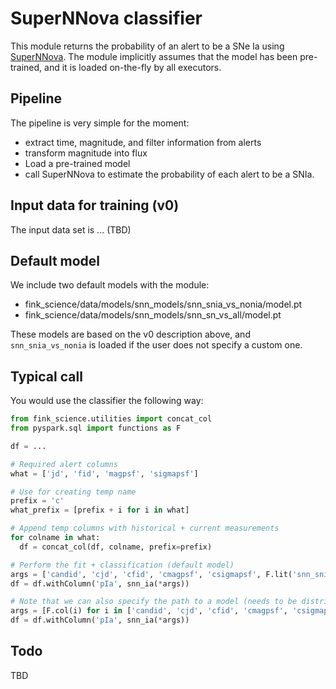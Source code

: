 # SuperNNova classifier

This module returns the probability of an alert to be a SNe Ia using [SuperNNova](https://github.com/supernnova/SuperNNova). The module implicitly assumes that the model has been pre-trained, and it is loaded on-the-fly by all executors.

## Pipeline

The pipeline is very simple for the moment:
- extract time, magnitude, and filter information from alerts
- transform magnitude into flux
- Load a pre-trained model
- call SuperNNova to estimate the probability of each alert to be a SNIa.

## Input data for training (v0)

The input data set is ... (TBD)

## Default model

We include two default models with the module:
- fink_science/data/models/snn_models/snn_snia_vs_nonia/model.pt
- fink_science/data/models/snn_models/snn_sn_vs_all/model.pt


These models are based on the v0 description above, and `snn_snia_vs_nonia` is loaded if the user does not specify a custom one.

## Typical call

You would use the classifier the following way:

```python
from fink_science.utilities import concat_col
from pyspark.sql import functions as F

df = ...

# Required alert columns
what = ['jd', 'fid', 'magpsf', 'sigmapsf']

# Use for creating temp name
prefix = 'c'
what_prefix = [prefix + i for i in what]

# Append temp columns with historical + current measurements
for colname in what:
  df = concat_col(df, colname, prefix=prefix)

# Perform the fit + classification (default model)
args = ['candid', 'cjd', 'cfid', 'cmagpsf', 'csigmapsf', F.lit('snn_snia_vs_nonia')]
df = df.withColumn('pIa', snn_ia(*args))

# Note that we can also specify the path to a model (needs to be distributed though)
args = [F.col(i) for i in ['candid', 'cjd', 'cfid', 'cmagpsf', 'csigmapsf', F.lit('')]] + [F.lit(model_path)]
df = df.withColumn('pIa', snn_ia(*args))
```

## Todo

TBD
